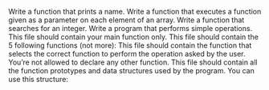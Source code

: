 Write a function that prints a name.
Write a function that executes a function given as a parameter on each element of an array.
Write a function that searches for an integer.
Write a program that performs simple operations.
This file should contain your main function only.
This file should contain the 5 following functions (not more):
This file should contain the function that selects the correct function to perform the operation asked by the user. You’re not allowed to declare any other function.
This file should contain all the function prototypes and data structures used by the program. You can use this structure:
